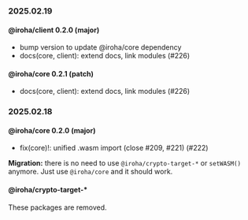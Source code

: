 ### 2025.02.19

#### @iroha/client 0.2.0 (major)

- bump version to update @iroha/core dependency
- docs(core, client): extend docs, link modules (#226)

#### @iroha/core 0.2.1 (patch)

- docs(core, client): extend docs, link modules (#226)

### 2025.02.18

#### @iroha/core 0.2.0 (major)

- fix(core)!: unified .wasm import (close #209, #221) (#222)

**Migration:** there is no need to use `@iroha/crypto-target-*` or `setWASM()` anymore. Just use `@iroha/core` and it
should work.

#### @iroha/crypto-target-*

These packages are removed.
